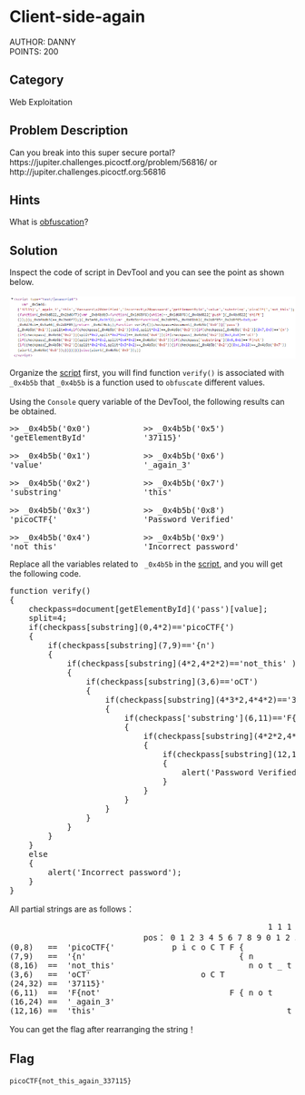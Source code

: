 <h1>Client-side-again</h1>
AUTHOR: DANNY<br>
POINTS: 200

<h2>Category</h2>
Web Exploitation

<h2>Problem Description</h2>
Can you break into this super secure portal?<br>
https://jupiter.challenges.picoctf.org/problem/56816/ or http://jupiter.challenges.picoctf.org:56816

<h2>Hints</h2>
What is <a href="https://en.wikipedia.org/wiki/Obfuscation_(software)">obfuscation</a>?

<h2>Solution</h2>
Inspect the code of script in DevTool and you can see the point as shown below.<br><br>
<img src="https://github.com/laiyutong/picoCTF_2019_writeup/blob/main/Web%20Exploitation/Client-side-again/script.png" alt="script">

Organize the <a href="https://github.com/laiyutong/picoCTF_2019_writeup/blob/main/Web%20Exploitation/Client-side-again/script.txt">script</a> first,
you will find function <code>verify()</code> is associated with <code> _0x4b5b</code>
that <code>_0x4b5b</code> is a function used to <code>obfuscate</code> different values.<br><br>
Using the <code>Console</code> query variable of the DevTool, the following results can be obtained.<br>

<pre class="text">
>> _0x4b5b('0x0')           >> _0x4b5b('0x5')
'getElementById'            '37115}'

>> _0x4b5b('0x1')           >> _0x4b5b('0x6')
'value'                     '_again_3'

>> _0x4b5b('0x2')           >> _0x4b5b('0x7')
'substring'                 'this'

>> _0x4b5b('0x3')           >> _0x4b5b('0x8')
'picoCTF{'                  'Password Verified'

>> _0x4b5b('0x4')           >> _0x4b5b('0x9')
'not_this'                  'Incorrect password'
</pre>


Replace all the variables related to <code> _0x4b5b</code> in the <a href="https://github.com/laiyutong/picoCTF_2019_writeup/blob/main/Web%20Exploitation/Client-side-again/script.txt">script</a>, and you will get the following code.<br>

<pre class="text">
function verify()
{
    checkpass=document[getElementById]('pass')[value];
    split=4;
    if(checkpass[substring](0,4*2)=='picoCTF{')
    {
        if(checkpass[substring](7,9)=='{n')
        {
            if(checkpass[substring](4*2,4*2*2)=='not_this' )
            {
                if(checkpass[substring](3,6)=='oCT')
                {
                    if(checkpass[substring](4*3*2,4*4*2)=='37115}')
                    {
                        if(checkpass['substring'](6,11)=='F{not')
                        {
                            if(checkpass[substring](4*2*2,4*3*2)=='_again_3')
                            {
                                if(checkpass[substring](12,16)=='this')
                                {
                                    alert('Password Verified');
                                }
                            }
                        }
                    }
                }
            }
        }
    }
    else
    {
        alert('Incorrect password');
    }
}
</pre>


All partial strings are as follows：
<pre class="text">
                                                      1 1 1 1 1 1 1 1 1 1 2 2 2 2 2 2 2 2 2 2 3 3 3
                            pos： 0 1 2 3 4 5 6 7 8 9 0 1 2 3 4 5 6 7 8 9 0 1 2 3 4 5 6 7 8 9 0 1 2
(0,8)   ==  'picoCTF{'            p i c o C T F {
(7,9)   ==  '{n'                                { n
(8,16)  ==  'not_this'                            n o t _ t h i s
(3,6)   ==  'oCT'                       o C T
(24,32) ==  '37115}'                                                              3 7 1 1 5 }
(6,11)  ==  'F{not'                           F { n o t
(16,24) ==  '_again_3'                                            _ a g a i n _ 3
(12,16) ==  'this'                                        t h i s
</pre>
You can get the flag after rearranging the string！

<h2>Flag</h2>
<code>picoCTF{not_this_again_337115}</code>
